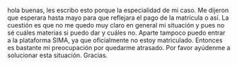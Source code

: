   

hola buenas, les escribo esto porque la especialidad de mi caso. Me dijeron que esperara hasta mayo para que reflejara el pago de la matrícula o así. La cuestión es que no me quedo muy claro en general mi situación y pues no sé cuáles materias si puedo dar y cuáles no. Aparte tampoco puedo entrar a la plataforma SIMA, ya que oficialmente no estoy matriculado. Entonces es bastante mi preocupación por quedarme atrasado. Por favor ayúdenme a solucionar esta situación. Gracias.